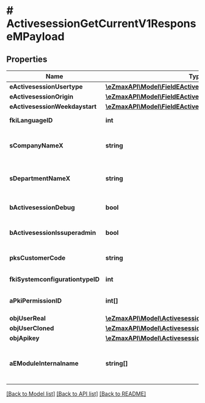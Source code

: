# # ActivesessionGetCurrentV1ResponseMPayload

## Properties

Name | Type | Description | Notes
------------ | ------------- | ------------- | -------------
**eActivesessionUsertype** | [**\eZmaxAPI\Model\FieldEActivesessionUsertype**](FieldEActivesessionUsertype.md) |  |
**eActivesessionOrigin** | [**\eZmaxAPI\Model\FieldEActivesessionOrigin**](FieldEActivesessionOrigin.md) |  |
**eActivesessionWeekdaystart** | [**\eZmaxAPI\Model\FieldEActivesessionWeekdaystart**](FieldEActivesessionWeekdaystart.md) |  |
**fkiLanguageID** | **int** | The unique ID of the Language.  Valid values:  |Value|Description| |-|-| |1|French| |2|English| |
**sCompanyNameX** | **string** | The Name of the Company in the language of the requester |
**sDepartmentNameX** | **string** | The Name of the Department in the language of the requester |
**bActivesessionDebug** | **bool** | Whether the active session is in debug or not |
**bActivesessionIssuperadmin** | **bool** | Whether the active session is superadmin or not |
**pksCustomerCode** | **string** | The customer code assigned to your account |
**fkiSystemconfigurationtypeID** | **int** | The unique ID of the Systemconfigurationtype | [optional]
**aPkiPermissionID** | **int[]** | An array of permissions granted to the user or api key |
**objUserReal** | [**\eZmaxAPI\Model\ActivesessionResponseCompoundUser**](ActivesessionResponseCompoundUser.md) |  |
**objUserCloned** | [**\eZmaxAPI\Model\ActivesessionResponseCompoundUser**](ActivesessionResponseCompoundUser.md) |  | [optional]
**objApikey** | [**\eZmaxAPI\Model\ActivesessionResponseCompoundApikey**](ActivesessionResponseCompoundApikey.md) |  | [optional]
**aEModuleInternalname** | **string[]** | An Array of Registered modules.  These are the modules that are Licensed to be used by the User or the API Key. |

[[Back to Model list]](../../README.md#models) [[Back to API list]](../../README.md#endpoints) [[Back to README]](../../README.md)
